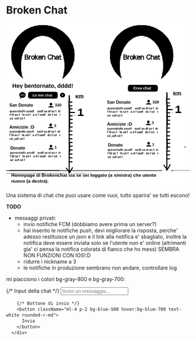 # Broken Chat

![alt text](preview.png "First preview app")

Una sistema di chat che puoi usare come vuoi, tutto sparira' se tutti escono!

**TODO**

- messaggi privati:
  - invio notifiche FCM (dobbiamo avere prima un server?)
  - hai inserito le notifiche push, devi migliorare la risposta, perche' adesso restituisce un json e il link alla notifica e' sbagliato, inoltre la notifica deve essere inviata solo se l'utente non e' online (altrimenti gia' ci pensa la notifica colorata di fianco che ho mess) SEMBRA NON FUNZIONI CON IOS!:D
  - ridurre i nickname a 3
  - le notifiche in produzione sembrano non andare, controllare log


mi piacciono i colori bg-gray-800 e bg-gray-700:

<div className="flex items-center p-4 bg-gray-800 text-white">
        {/* Input della chat */}
        <input
          type="text"
          placeholder="Scrivi un messaggio..."
          className="flex-1 p-2 bg-gray-700 text-white rounded-l-md"
        />
        
        {/* Bottone di invio */}
        <button className="ml-4 p-2 bg-blue-500 hover:bg-blue-700 text-white rounded-r-md">
          Invia
        </button>
      </div>